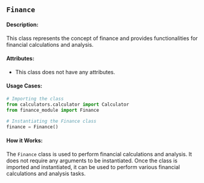 ## `Finance`

#### Description:
This class represents the concept of finance and provides functionalities for financial calculations and analysis.

#### Attributes:
- This class does not have any attributes.

#### Usage Cases:

```python
# Importing the class
from calculators.calculator import Calculator
from finance_module import Finance

# Instantiating the Finance class
finance = Finance()
```

#### How it Works:

The `Finance` class is used to perform financial calculations and analysis. It does not require any arguments to be instantiated. Once the class is imported and instantiated, it can be used to perform various financial calculations and analysis tasks.